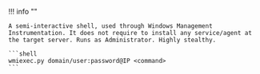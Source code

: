 !!! info ""

    A semi-interactive shell, used through Windows Management Instrumentation. It does not require to install any service/agent at the target server. Runs as Administrator. Highly stealthy.

    ```shell
    wmiexec.py domain/user:password@IP <command>
    ```
